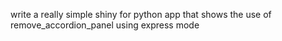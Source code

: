 write a really simple shiny for python app that shows the use of remove_accordion_panel using express mode
